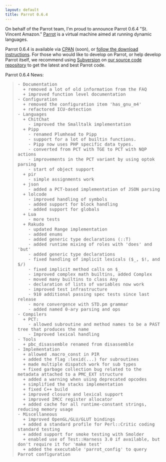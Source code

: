 ```yaml
---
layout: default
title: Parrot 0.6.4
---
```


<p>On behalf of the Parrot team, I'm proud to announce Parrot 0.6.4
&quot;St. Vincent Amazon.&quot; <a href="http://parrotcode.org/" rel="nofollow">Parrot</a>
is a virtual machine aimed at running dynamic languages.</p><p>Parrot 0.6.4 is available via <a href="http://search.cpan.org/dist/parrot" rel="nofollow">CPAN</a>
(soon), or <a href="http://parrotcode.org/source.html" rel="nofollow">follow the download
instructions</a>.  For those who would like to develop on Parrot, or help
develop Parrot itself, we recommend using <a href="http://subversion.tigris.org/" rel="nofollow">Subversion</a>  on
<a href="https://svn.perl.org/parrot/trunk/" rel="nofollow">our source code repository</a> to get the latest
and best Parrot code.</p><p>Parrot 0.6.4 News:</p><blockquote><div><p> <tt>- Documentation<br>&nbsp; + removed a lot of old information from the FAQ<br>&nbsp; + improved function level documentation<br>- Configuration<br>&nbsp; + removed the configuration item 'has_gnu_m4'<br>&nbsp; + refactored ICU-detection<br>- Languages<br>&nbsp; + ChitChat<br>&nbsp; &nbsp; - improved the Smalltalk implementation<br>&nbsp; + Pipp<br>&nbsp; &nbsp; - renamed Plumhead to Pipp<br>&nbsp; &nbsp; - support for a lot of builtin functions.<br>&nbsp; &nbsp; - Pipp now uses PHP specific data types.<br>&nbsp; &nbsp; - converted from PCT with TGE to PCT with NQP actions<br>&nbsp; &nbsp; - improvements in the PCT variant by using optok parsing<br>&nbsp; &nbsp; - start of object support<br>&nbsp; + pir<br>&nbsp; &nbsp; - simple assignments work<br>&nbsp; + json<br>&nbsp; &nbsp; - added a PCT-based implementation of JSON parsing<br>&nbsp; + lolcode<br>&nbsp; &nbsp; - improved handling of symbols<br>&nbsp; &nbsp; - added support for block handling<br>&nbsp; &nbsp; - added support for globals<br>&nbsp; + Lua<br>&nbsp; &nbsp; - more tests<br>&nbsp; + Rakudo<br>&nbsp; &nbsp; - updated Range implementation<br>&nbsp; &nbsp; - added enums<br>&nbsp; &nbsp; - added generic type declarations (::T)<br>&nbsp; &nbsp; - added runtime mixing of roles with 'does' and 'but'<br>&nbsp; &nbsp; - added generic type declarations<br>&nbsp; &nbsp; - fixed handling of implicit lexicals ($_, $!, and $/)<br>&nbsp; &nbsp; - fixed implicit method calls on $_<br>&nbsp; &nbsp; - improved complex math builtins, added Complex<br>&nbsp; &nbsp; - moved many builtins to class Any<br>&nbsp; &nbsp; - declaration of lists of variables now work<br>&nbsp; &nbsp; - improved test infrastructure<br>&nbsp; &nbsp; - 910 additional passing spec tests since last release<br>&nbsp; &nbsp; - more convergence with STD.pm grammar<br>&nbsp; &nbsp; - added named 0-ary parsing and ops<br>- Compilers<br>&nbsp; + PCT:<br>&nbsp; &nbsp; - allowed subroutine and method names to be a PAST tree that produces the name<br>&nbsp; &nbsp; - Improved lexical handling<br>- Tools<br>&nbsp; + pbc_disassemble renamed from disassemble<br>- Implementation<br>&nbsp; + allowed<nobr> <wbr></nobr>.macro_const in PIR<br>&nbsp; + added the flag<nobr> <wbr></nobr>:lexid(...) for subroutines<br>&nbsp; + made multiple dispatch work for sub types<br>&nbsp; + fixed garbage collection bug related to the metadata attached to a PMC_EXT structure<br>&nbsp; + added a warning when using deprecated opcodes<br>&nbsp; + simplified the stacks implementation<br>&nbsp; + fixed C++ build<br>&nbsp; + improved closure and lexical support<br>&nbsp; + improved IMCC register allocator<br>&nbsp; + added cache for all runtime-constant strings, reducing memory usage<br>- Miscellaneous<br>&nbsp; + improved OpenGL/GLU/GLUT bindings<br>&nbsp; + added a standard profile for Perl::Critic coding standard testing<br>&nbsp; + added support for smoke testing with Smolder<br>&nbsp; + enabled use of Test::Harness 3.0 if available, but don't require it for 'make test'<br>&nbsp; + added the executable 'parrot_config' to query Parrot configuration</tt></p>
